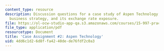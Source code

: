 ```yaml
---
content_type: resource
description: Discussion questions for a case study of Aspen Technology, Inc., its
  business strategy, and its exchange rate exposure.
file: https://ol-ocw-studio-app-qa.s3.amazonaws.com/courses/15-997-practice-of-finance-advanced-corporate-risk-management-spring-2009/4dd6c1d26d8ffa4240dede76fdf2c0a3_MIT15_997s09_assn02_case02.pdf
file_type: application/pdf
resourcetype: Document
title: 'Case Assignment #2: Aspen Technology'
uid: 4dd6c1d2-6d8f-fa42-40de-de76fdf2c0a3
---
```

